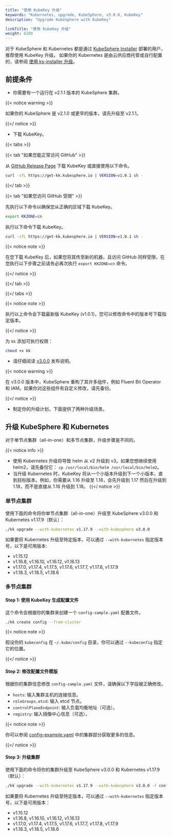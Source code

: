 ```yaml
---
title: "使用 KubeKey 升级"
keywords: "Kubernetes, upgrade, KubeSphere, v3.0.0, KubeKey"
description: "Upgrade KubeSphere with KubeKey"

linkTitle: "使用 KubeKey 升级"
weight: 8200
---
```


对于 KubeSphere 和 Kubernetes 都是通过 [KubeSphere Installer](https://v2-1.docs.kubesphere.io/docs/installation/all-in-one/#step-2-download-installer-package) 部署的用户，推荐使用 KubeKey 升级。
如果你的 Kubernetes 是由云供应商托管或自行配置的，请参阅 [使用 ks-installer 升级](../upgrade-with-ks-installer)。

## 前提条件

- 你需要有一个运行在 v2.1.1 版本的 KubeSphere 集群。

{{< notice warning >}}

如果你的 KubeSphere 是 v2.1.0 或更早的版本，请先升级至 v2.1.1。

{{</ notice >}}

- 下载 KubeKey。

{{< tabs >}}

{{< tab "如果您能正常访问 GitHub" >}}

从 [GitHub Release Page](https://github.com/kubesphere/kubekey/releases) 下载 KubeKey 或直接使用以下命令。

```bash
curl -sfL https://get-kk.kubesphere.io | VERSION=v1.0.1 sh -
```

{{</ tab >}}

{{< tab "如果您访问 GitHub 受限" >}}

先执行以下命令以确保您从正确的区域下载 KubeKey。

```bash
export KKZONE=cn
```

执行以下命令下载 KubeKey。

```bash
curl -sfL https://get-kk.kubesphere.io | VERSION=v1.0.1 sh -
```

{{< notice note >}}

在您下载 KubeKey 后，如果您将其传至新的机器，且访问 GitHub 同样受限，在您执行以下步骤之前请务必再次执行 `export KKZONE=cn` 命令。

{{</ notice >}} 

{{</ tab >}}

{{</ tabs >}}

{{< notice note >}}

执行以上命令会下载最新版 KubeKey (v1.0.1)，您可以修改命令中的版本号下载指定版本。

{{</ notice >}} 

为 `kk` 添加可执行权限：

```bash
chmod +x kk
```

- 请仔细阅读 [v3.0.0](../../release/release-v300/) 发布说明。

{{< notice warning >}}

在 v3.0.0 版本中，KubeSphere 重构了其许多组件，例如 Fluent Bit Operator 和 IAM。如果你对这些组件有自定义修改，请先备份。

{{</ notice >}}

- 制定你的升级计划，下面提供了两种升级场景。

## 升级 KubeSphere 和 Kubernetes

对于单节点集群（all-in-one）和多节点集群，升级步骤是不同的。

{{< notice info >}}

- 使用 Kubernetes 升级将导致 helm 从 v2 升级到 v3。如果您想继续使用 helm2，请先备份它： `cp /usr/local/bin/helm /usr/local/bin/helm2`。
- 当升级 Kubernetes 时，KubeKey 将从一个小版本升级到下一个小版本，直到目标版本。例如，你需要从 1.16 升级至 1.18，会先升级到 1.17 然后在升级到 1.18，而不是直接从 1.16 升级到 1.18。
{{</ notice >}}

### 单节点集群

使用下面的命令将你单节点集群（all-in-one）升级至 KubeSphere v3.0.0 和 Kubernetes v1.17.9（默认）：

```bash
./kk upgrade --with-kubernetes v1.17.9 --with-kubesphere v3.0.0
```

如果要将 Kubernetes 升级至特定版本，可以通过 `--with-kubernetes` 指定版本号，以下是可用版本:

- v1.15.12
- v1.16.8, v1.16.10, v1.16.12, v1.16.13
- v1.17.0, v1.17.4, v1.17.5, v1.17.6, v1.17.7, v1.17.8, v1.17.9
- v1.18.3, v1.18.5, v1.18.6

### 多节点集群

#### Step 1: 使用 KubeKey 生成配置文件

这个命令会根据你的集群来创建一个 `config-sample.yaml` 配置文件。

```bash
./kk create config --from-cluster
```

{{< notice note >}}

假设你的 `kubeconfig` 在 `~/.kube/config` 目录，你可以通过 `--kubeconfig` 指定它的位置。

{{</ notice >}}

#### Step 2: 修改配置文件模版

根据你的集群信息修改 `config-sample.yaml` 文件，请确保以下字段被正确修改。

- `hosts`: 输入集群主机的连接信息。
- `roleGroups.etcd`: 输入 etcd 节点。
- `controlPlaneEndpoint`: 输入负载均衡地址（可选）。
- `registry`: 输入镜像中心信息（可选）。

{{< notice note >}}

你可以参阅 [config-example.yaml](https://github.com/kubesphere/kubekey/blob/master/docs/config-example.md) 中的集群部分获取更多的信息。

{{</ notice >}}

#### Step 3: 升级集群

使用下面的命令将你的集群升级至 KubeSphere v3.0.0 和 Kubernetes v1.17.9（默认）：

```bash
./kk upgrade --with-kubernetes v1.17.9 --with-kubesphere v3.0.0 -f config-sample.yaml
```

如果要将 Kubernetes 升级至特定版本，可以通过 `--with-kubernetes` 指定版本号，以下是可用版本：

- v1.15.12
- v1.16.8, v1.16.10, v1.16.12, v1.16.13
- v1.17.0, v1.17.4, v1.17.5, v1.17.6, v1.17.7, v1.17.8, v1.17.9
- v1.18.3, v1.18.5, v1.18.6
